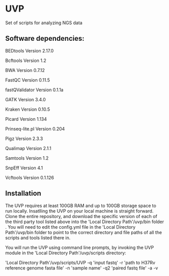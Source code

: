 # UVP

Set of scripts for analyzing NGS data

## Software dependencies:

BEDtools Version 2.17.0

Bcftools Version 1.2 

BWA Version 0.7.12

FastQC Version 0.11.5

fastQValidator Version 0.1.1a

GATK Version 3.4.0

Kraken Version 0.10.5

Picard Version 1.134

Prinseq-lite.pl Version 0.204

Pigz Version 2.3.3

Qualimap Version 2.1.1

Samtools Version 1.2

SnpEff Version 4.1

Vcftools Version 0.1.126

## Installation

The UVP requires at least 100GB RAM and up to 100GB storage space to run locally. Insatlling the UVP on your local machine is straight forward. Clone the entire repository, and download the specific version of each of the third party tool listed above into the 'Local Directory Path'/uvp/bin folder . You will need to edit the config.yml file in the 'Local Directory Path'/uvp/bin folder to point to the correct directory and file paths of all the scripts and tools listed there in.

You will run the UVP using command line prompts, by invoking the UVP module in the 'Local Directory Path'/uvp/scripts directory:

'Local Directory Path'/uvp/scripts/UVP -q 'input fastq' -r 'path to H37Rv reference genome fasta file' -n 'sample name' -q2 'paired fastq file' -a -v 
  




